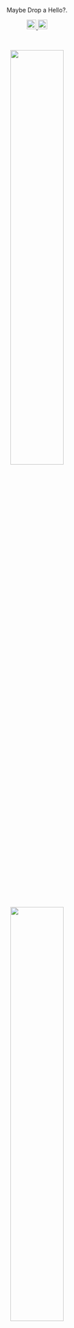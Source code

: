 <p align="center">Maybe Drop a Hello?.</p>
<p>
<div align="center">
  <a href="https://www.linkedin.com/in/sudip-shrestha-454876240/" rel="nofollow">
  		<img alt="LinkedIn" width="22px" src="https://raw.githubusercontent.com/peterthehan/peterthehan/master/assets/linkedin.svg" style="max-width: 100%;">
	</a>
	<a href="https://discord.com/channels/fr1day" rel="nofollow">
	 	<img alt=" Discord" width="22px" src="https://raw.githubusercontent.com/peterthehan/peterthehan/master/assets/discord.svg" style="max-width: 100%;">
	</a>
</div>
</p>

<br/>
<p align="center">
  <a href="https://www.linkedin.com/in/Friday111/">
    <img width="49.5%" src="https://github-readme-stats.vercel.app/api?username=Fr1day111&show_icons=true&include_all_commits=true&theme=radical&hide_border=true">	  
  </a>
</p>
<br>

<p align="center">
  <a href="https://www.linkedin.com/in/Friday111/">
    <img width="49.5%" src="https://github-readme-stats.vercel.app/api/top-langs/?username=Fr1day111&theme=radical&bg_color=282828&hide_border=true&include_all_commits=true&count_private=true&layout=compact">
  </a>
</p>
